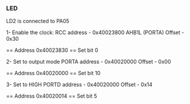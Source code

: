 ### LED
LD2 is connected to PA05

1- Enable the clock:
RCC address - 0x40023800
AHB1L (PORTA) Offset - 0x30

== Address 0x40023830
== Set bit 0

2- Set to output mode
PORTA address - 0x40020000
Offset - 0x00

== Address 0x40020000
== Set bit 10

3- Set to HIGH
PORTD address - 0x40020000
Offset - 0x14

== Address 0x40020014
== Set bit 5
